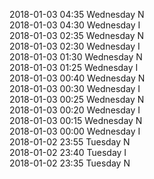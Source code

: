 2018-01-03 04:35 Wednesday  N  
2018-01-03 04:30 Wednesday  I  
2018-01-03 02:35 Wednesday  N  
2018-01-03 02:30 Wednesday  I  
2018-01-03 01:30 Wednesday  N  
2018-01-03 01:25 Wednesday  I  
2018-01-03 00:40 Wednesday  N  
2018-01-03 00:30 Wednesday  I  
2018-01-03 00:25 Wednesday  N  
2018-01-03 00:20 Wednesday  I  
2018-01-03 00:15 Wednesday  N  
2018-01-03 00:00 Wednesday  I  
2018-01-02 23:55 Tuesday  N  
2018-01-02 23:40 Tuesday  I  
2018-01-02 23:35 Tuesday  N  
